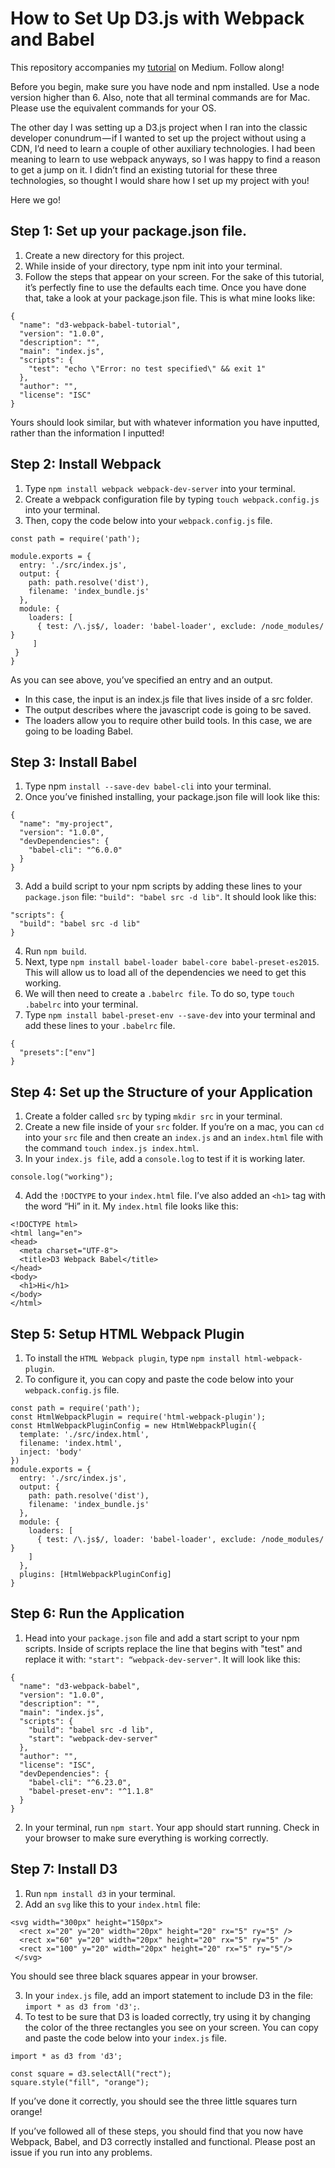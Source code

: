 # How to Set Up D3.js with Webpack and Babel

This repository accompanies my [tutorial](https://medium.com/code-like-a-girl/how-to-set-up-d3-js-with-webpack-and-babel-7bd3f5e20df7#.dv1hfry3g) on Medium. Follow along!   

Before you begin, make sure you have node and npm installed. Use a node version higher than 6. Also, note that all terminal commands are for Mac. Please use the equivalent commands for your OS.

The other day I was setting up a D3.js project when I ran into the classic developer conundrum — if I wanted to set up the project without using a CDN, I’d need to learn a couple of other auxiliary technologies. I had been meaning to learn to use webpack anyways, so I was happy to find a reason to get a jump on it. I didn’t find an existing tutorial for these three technologies, so thought I would share how I set up my project with you!

Here we go!

## Step 1: Set up your package.json file.

1. Create a new directory for this project.
2. While inside of your directory, type npm init into your terminal.
3. Follow the steps that appear on your screen. For the sake of this tutorial, it’s perfectly fine to use the defaults each time. Once you have done that, take a look at your package.json file. This is what mine looks like:

```
{
  "name": "d3-webpack-babel-tutorial", 
  "version": "1.0.0", 
  "description": "", 
  "main": "index.js", 
  "scripts": { 
    "test": "echo \"Error: no test specified\" && exit 1" 
  }, 
  "author": "", 
  "license": "ISC"
}
```

Yours should look similar, but with whatever information you have inputted, rather than the information I inputted!

## Step 2: Install Webpack

1. Type `npm install webpack webpack-dev-server` into your terminal.
2. Create a webpack configuration file by typing `touch webpack.config.js` into your terminal.
3. Then, copy the code below into your `webpack.config.js` file.

```
const path = require('path'); 

module.exports = { 
  entry: './src/index.js', 
  output: {
    path: path.resolve('dist'), 
    filename: 'index_bundle.js' 
  }, 
  module: {
    loaders: [
      { test: /\.js$/, loader: 'babel-loader', exclude: /node_modules/ }
     ]
 }  
} 
```

As you can see above, you’ve specified an entry and an output.
* In this case, the input is an index.js file that lives inside of a src folder.
* The output describes where the javascript code is going to be saved.
* The loaders allow you to require other build tools. In this case, we are going to be loading Babel.

## Step 3: Install Babel
1. Type npm `install --save-dev babel-cli` into your terminal.
2. Once you’ve finished installing, your package.json file will look like this:

```
{
  "name": "my-project", 
  "version": "1.0.0", 
  "devDependencies": { 
    "babel-cli": "^6.0.0"
  }
}
```

3. Add a build script to your npm scripts by adding these lines to your `package.json` file: `"build": "babel src -d lib"`. It should look like this:

```
"scripts": { 
  "build": "babel src -d lib" 
} 
```

4. Run `npm build`.
5. Next, type `npm install babel-loader babel-core babel-preset-es2015`. This will allow us to load all of the dependencies we need to get this working.
6. We will then need to create a `.babelrc file`. To do so, type `touch .babelrc` into your terminal.
7. Type `npm install babel-preset-env --save-dev` into your terminal and add these lines to your `.babelrc` file.

```
{ 
  "presets":["env"] 
}
```

## Step 4: Set up the Structure of your Application
1. Create a folder called `src` by typing `mkdir src` in your terminal.
2. Create a new file inside of your `src` folder. If you’re on a mac, you can `cd` into your `src` file and then create an `index.js` and an `index.html` file with the command `touch index.js index.html`.
3. In your `index.js file`, add a `console.log` to test if it is working later.

```
console.log("working");
```

4. Add the `!DOCTYPE` to your `index.html` file. I’ve also added an `<h1>` tag with the word “Hi” in it. My `index.html` file looks like this:

```
<!DOCTYPE html>
<html lang="en">
<head>
  <meta charset="UTF-8">
  <title>D3 Webpack Babel</title>
</head>
<body>
  <h1>Hi</h1>
</body>
</html>
```

## Step 5: Setup HTML Webpack Plugin
1. To install the `HTML Webpack plugin`, type `npm install html-webpack-plugin`.
2. To configure it, you can copy and paste the code below into your `webpack.config.js` file.

```
const path = require('path');
const HtmlWebpackPlugin = require('html-webpack-plugin');
const HtmlWebpackPluginConfig = new HtmlWebpackPlugin({
  template: './src/index.html',
  filename: 'index.html',
  inject: 'body'
})
module.exports = { 
  entry: './src/index.js', 
  output: { 
    path: path.resolve('dist'), 
    filename: 'index_bundle.js'
  }, 
  module: { 
    loaders: [ 
      { test: /\.js$/, loader: 'babel-loader', exclude: /node_modules/ }
    ]
  }, 
  plugins: [HtmlWebpackPluginConfig]
}
```

## Step 6: Run the Application
1. Head into your `package.json` file and add a start script to your npm scripts. Inside of scripts replace the line that begins with "test" and replace it with: `"start": “webpack-dev-server"`. It will look like this:

```
{
  "name": "d3-webpack-babel",
  "version": "1.0.0",
  "description": "",
  "main": "index.js",
  "scripts": {
    "build": "babel src -d lib", 
    "start": "webpack-dev-server"
  },
  "author": "",
  "license": "ISC",
  "devDependencies": {
    "babel-cli": "^6.23.0",
    "babel-preset-env": "^1.1.8"
  }
}
```

2. In your terminal, run `npm start`. Your app should start running. Check in your browser to make sure everything is working correctly.

## Step 7: Install D3
1. Run `npm install d3` in your terminal.
2. Add an `svg` like this to your `index.html` file:

```
<svg width="300px" height="150px">
  <rect x="20" y="20" width="20px" height="20" rx="5" ry="5" />
  <rect x="60" y="20" width="20px" height="20" rx="5" ry="5" />
  <rect x="100" y="20" width="20px" height="20" rx="5" ry="5"/>
 </svg>
```

You should see three black squares appear in your browser. 

3. In your `index.js` file, add an import statement to include D3 in the file: `import * as d3 from 'd3';`.
4. To test to be sure that D3 is loaded correctly, try using it by changing the color of the three rectangles you see on your screen. You can copy and paste the code below into your `index.js` file.

```
import * as d3 from 'd3';

const square = d3.selectAll("rect");
square.style("fill", "orange");

```

If you’ve done it correctly, you should see the three little squares turn orange!

If you’ve followed all of these steps, you should find that you now have Webpack, Babel, and D3 correctly installed and functional. Please post an issue if you run into any problems. 













